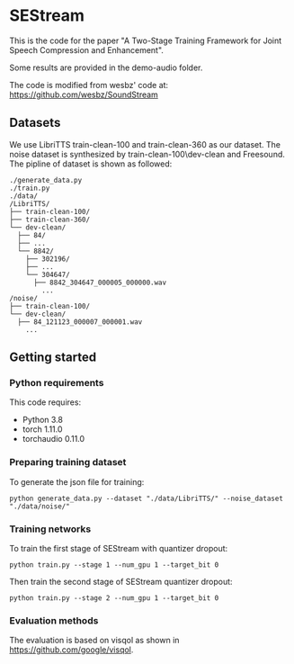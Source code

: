 # SEStream
This is the code for the paper "A Two-Stage Training Framework for Joint Speech Compression and Enhancement". 

Some results are provided in the demo-audio folder.

The code is modified from wesbz' code at: https://github.com/wesbz/SoundStream

## Datasets

We use LibriTTS train-clean-100 and train-clean-360 as our dataset. The noise dataset is synthesized by train-clean-100\dev-clean and Freesound. The pipline of dataset is shown as followed:
```
./generate_data.py
./train.py
./data/
/LibriTTS/
├── train-clean-100/
├── train-clean-360/
└── dev-clean/
  ├── 84/
  ├── ...
  └── 8842/
    ├── 302196/       
    ├── ...
    └── 304647/
      ├── 8842_304647_000005_000000.wav
        ...
/noise/
├── train-clean-100/
└── dev-clean/
  ├── 84_121123_000007_000001.wav
    ...
```

## Getting started

### Python requirements

This code requires:

- Python 3.8
- torch 1.11.0
- torchaudio 0.11.0

### Preparing training dataset

To generate the json file for training:
```
python generate_data.py --dataset "./data/LibriTTS/" --noise_dataset "./data/noise/"
```

### Training networks

To train the first stage of SEStream with quantizer dropout:
```
python train.py --stage 1 --num_gpu 1 --target_bit 0 
```
Then train the second stage of SEStream quantizer dropout:
```
python train.py --stage 2 --num_gpu 1 --target_bit 0 
```

### Evaluation methods

The evaluation is based on visqol as shown in https://github.com/google/visqol.


